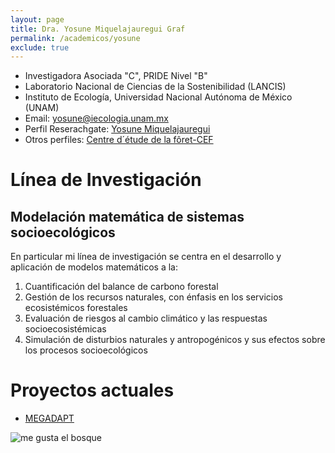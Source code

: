 ```yaml
---
layout: page
title: Dra. Yosune Miquelajauregui Graf
permalink: /academicos/yosune
exclude: true
---
```




- Investigadora Asociada "C", PRIDE Nivel "B"
- Laboratorio Nacional de Ciencias de la Sostenibilidad (LANCIS)
- Instituto de Ecología, Universidad Nacional Autónoma de México (UNAM) 
- Email: yosune@iecologia.unam.mx
- Perfil Reserachgate: [Yosune Miquelajauregui](https://www.researchgate.net/profile/Yosune_Miquelajauregui/publications)
- Otros perfiles: [Centre d´étude de la fôret-CEF](http://www.cef-cfr.ca/index.php?n=MEmbres.YosuneMiquelajauregui)



# Línea de Investigación 
## Modelación matemática de sistemas socioecológicos
 En particular mi línea de investigación se centra en el desarrollo y aplicación de modelos matemáticos a la:
 1. Cuantificación del balance de carbono forestal
 2. Gestión de los recursos naturales, con énfasis en los servicios ecosistémicos forestales
 3. Evaluación de riesgos al cambio climático y las respuestas socioecosistémicas
 4. Simulación de disturbios naturales y antropogénicos y sus efectos sobre los procesos socioecológicos

# Proyectos actuales
 
 - [MEGADAPT]( http://megadapt.weebly.com/)



![me gusta el bosque](http://lasdoscastillas.net/wp-content/uploads/2014/02/Bosque.jpg)



